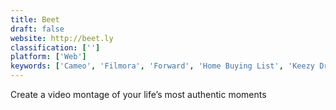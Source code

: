 ```yaml
---
title: Beet
draft: false 
website: http://beet.ly
classification: ['']
platform: ['Web']
keywords: ['Cameo', 'Filmora', 'Forward', 'Home Buying List', 'Keezy Drummer', 'Magisto', 'Melodics Drums', 'Mock', 'Moovly', 'Musopen', 'Mutronome for iOS', 'OK Video', 'Online Video Resizer', 'Paradiddle', 'Rocketium Button', 'Type Drummer', 'VidLab', 'Video Editor by MoonLight', 'Video Montage Maker', 'Wistia']
---
```

Create a video montage of your life’s most authentic moments